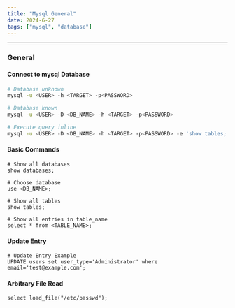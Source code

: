 ```yaml
---
title: "Mysql General"
date: 2024-6-27
tags: ["mysql", "database"]
---
```


---
### General

#### Connect to mysql Database

```bash
# Database unknown
mysql -u <USER> -h <TARGET> -p<PASSWORD>
```

```bash
# Database known
mysql -u <USER> -D <DB_NAME> -h <TARGET> -p<PASSWORD>
```

```bash
# Execute query inline
mysql -u <USER> -D <DB_NAME> -h <TARGET> -p<PASSWORD> -e 'show tables;'
```

#### Basic Commands

```mysql
# Show all databases
show databases;
```

```mysql
# Choose database
use <DB_NAME>;
```

```mysql
# Show all tables
show tables;
```

```mysql
# Show all entries in table_name
select * from <TABLE_NAME>;
```

#### Update Entry

```mysql
# Update Entry Example
UPDATE users set user_type='Administrator' where email='test@example.com';
```

#### Arbitrary File Read

```mysql
select load_file("/etc/passwd");
```

<br>